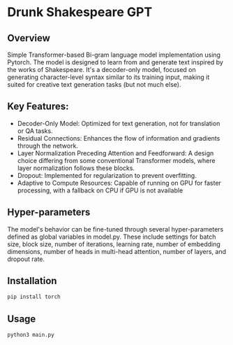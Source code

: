 # Drunk Shakespeare GPT

## Overview

Simple Transformer-based Bi-gram language model implementation using Pytorch. The model is designed to learn from and generate text inspired by the works of Shakespeare. It's a decoder-only model, focused on generating character-level syntax similar to its training input, making it suited for creative text generation tasks (but not much else).

## Key Features:

- Decoder-Only Model: Optimized for text generation, not for translation or QA tasks.
- Residual Connections: Enhances the flow of information and gradients through the network.
- Layer Normalization Preceding Attention and Feedforward: A design choice differing from some conventional Transformer models, where layer normalization follows these blocks.
- Dropout: Implemented for regularization to prevent overfitting.
- Adaptive to Compute Resources: Capable of running on GPU for faster processing, with a fallback on CPU if GPU is not available

## Hyper-parameters

The model's behavior can be fine-tuned through several hyper-parameters defined as global variables in model.py. These include settings for batch size, block size, number of iterations, learning rate, number of embedding dimensions, number of heads in multi-head attention, number of layers, and dropout rate.

## Installation
```bash
pip install torch
```
## Usage
```bash
python3 main.py
```



